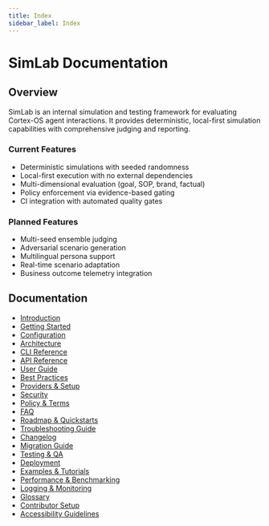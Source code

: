 ```yaml
---
title: Index
sidebar_label: Index
---
```


# SimLab Documentation

<div align="center">

[](https://github.com/cortex-os/cortex-os/actions/workflows/ci.yml)
[](https://github.com/cortex-os/cortex-os/issues)
[](https://github.com/cortex-os/cortex-os/pulls)
[](https://opensource.org/licenses/MIT)

</div>

## Overview
SimLab is an internal simulation and testing framework for evaluating Cortex-OS agent interactions. It provides deterministic, local-first simulation capabilities with comprehensive judging and reporting.

### Current Features
- Deterministic simulations with seeded randomness
- Local-first execution with no external dependencies
- Multi-dimensional evaluation (goal, SOP, brand, factual)
- Policy enforcement via evidence-based gating
- CI integration with automated quality gates

### Planned Features
- Multi-seed ensemble judging
- Adversarial scenario generation
- Multilingual persona support
- Real-time scenario adaptation
- Business outcome telemetry integration

## Documentation
- [Introduction](./introduction.md)
- [Getting Started](./getting-started.md)
- [Configuration](./configuration.md)
- [Architecture](./architecture.md)
- [CLI Reference](./cli.md)
- [API Reference](./api-reference.md)
- [User Guide](./user-guide.md)
- [Best Practices](./best-practices.md)
- [Providers & Setup](./providers.md)
- [Security](./security.md)
- [Policy & Terms](./policy-terms.md)
- [FAQ](./faq.md)
- [Roadmap & Quickstarts](./roadmap.md)
- [Troubleshooting Guide](./troubleshooting.md)
- [Changelog](./changelog.md)
- [Migration Guide](./migration.md)
- [Testing & QA](./testing-qa.md)
- [Deployment](./deployment.md)
- [Examples & Tutorials](./examples.md)
- [Performance & Benchmarking](./performance.md)
- [Logging & Monitoring](./logging.md)
- [Glossary](./glossary.md)
- [Contributor Setup](./contributors.md)
- [Accessibility Guidelines](./accessibility.md)
